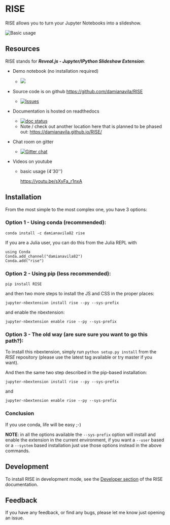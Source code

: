 # RISE

RISE allows you to turn your Jupyter Notebooks into a slideshow.

![Basic usage](https://media.giphy.com/media/3oxHQtTxAaZwMOHr9u/giphy.gif)

## Resources
RISE stands for
***Reveal.js - Jupyter/IPython Slideshow Extension***:

* Demo notebook (no installation required)
  * [![](https://mybinder.org/badge.svg)](https://mybinder.org/v2/gh/parmentelat/RISE.git/doc2?filepath=examples%2FREADME.ipynb)

* Source code is on github <https://github.com/damianavila/RISE>
  * [![Issues](http://img.shields.io/github/issues/damianavila/RISE.svg)](https://github.com/damianavila/RISE/issues)

* Documentation is hosted on readthedocs
  * [![doc status](https://readthedocs.org/projects/rise/badge)](http://rise.readthedocs.io/en/latest/)
  * Note / check out another location here that is planned to be phased out: <https://damianavila.github.io/RISE/>

* Chat room on gitter
  * [![Gitter chat](https://badges.gitter.im/damianavila/RISE.png)](https://gitter.im/damianavila/RISE "Gitter chat")

* Videos on youtube
  * basic usage (4'30'')

    <https://youtu.be/sXyFa_r1nxA>


## Installation

From the most simple to the most complex one, you have 3 options:

### Option 1 - Using conda (recommended):

```
conda install -c damianavila82 rise
```

If you are a Julia user, you can do this from the Julia REPL with
```
using Conda
Conda.add_channel("damianavila82")
Conda.add("rise")
```

### Option 2 - Using pip (less recommended):

```
pip install RISE
```
and then two more steps to install the JS and CSS in the proper places:

```
jupyter-nbextension install rise --py --sys-prefix
```

and enable the nbextension:

```
jupyter-nbextension enable rise --py --sys-prefix
```

### Option 3 - The old way (are sure sure you want to go this path?):

To install this nbextension, simply run ``python setup.py install`` from the
*RISE* repository (please use the latest tag available or try master if you want).

And then the same two step described in the pip-based installation:

```
jupyter-nbextension install rise --py --sys-prefix
```

and

```
jupyter-nbextension enable rise --py --sys-prefix
```

### Conclusion

If you use conda, life will be easy ;-)

**NOTE**: in all the options available the `--sys-prefix` option will install and
enable the extension in the current environment, if you want a `--user` based or a
`--system` based installation just use those options instead in the above commands.

## Development

To install RISE in development mode, see the
[Developer section](https://damianavila.github.io/RISE/dev/develop.html) of the RISE
documentation.

## Feedback

If you have any feedback, or find any bugs, please let me know just opening
an issue.
